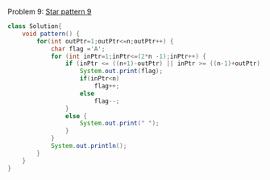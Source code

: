 Problem 9: [Star pattern 9](https://www.youtube.com/watch?v=nEvDsMud17M&list=PL7ersPsTyYt2prN058WfA_j3ElgwD1bht&index=9)

```java
class Solution{
    void pattern() {
        for(int outPtr=1;outPtr<=n;outPtr++) {
            char flag ='A';
            for (int inPtr=1;inPtr<=(2*n -1);inPtr++) {
                if (inPtr <= ((n+1)-outPtr) || inPtr >= ((n-1)+outPtr)) {
                    System.out.print(flag);
                    if(inPtr<n)
                        flag++;
                    else
                        flag--;
                }
                else {
                    System.out.print(" ");
                }
            }
            System.out.println();
        }
    }
}
```
